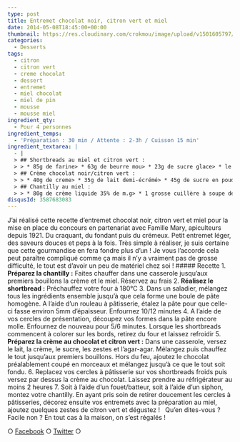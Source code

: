 ```yaml
---
type: post
title: Entremet chocolat noir, citron vert et miel
date: 2014-05-08T18:45:00+00:00
thumbnail: https://res.cloudinary.com/crokmou/image/upload/v1501605797/entremet-shortbread-citron-vert-miel-pin-chocolat-mousse-miel-73x110_zp6e0z.jpg
categories: 
  - Desserts
tags: 
  - citron
  - citron vert
  - creme chocolat
  - dessert
  - entremet
  - miel chocolat
  - miel de pin
  - mousse
  - mousse miel
ingredient_qty: 
  - Pour 4 personnes
ingredient_temps: 
  - 'Préparation : 30 min / Attente : 2-3h / Cuisson 15 min'
ingredient_textarea: |
  - |
  > ## Shortbreads au miel et citron vert :
  > > * 85g de farine> * 63g de beurre mou> * 23g de sucre glace> * le jus d'un citron vert + zestes> * 1càc de miel de sapins du Jura
  > ## Crème chocolat noir/citron vert :
  > > * 40g de creme> * 35g de lait demi-écrémé> * 45g de sucre en poudre> * 1,5g d'agar-agar> * 80g de chocolat noir> * zestes de citron vert
  > ## Chantilly au miel :
  > > * 80g de crème liquide 35% de m.g> * 1 grosse cuillère à soupe de miel de sapins du Jura
disqusId: 3587683083
---
```


J’ai réalisé cette recette d’entremet chocolat noir, citron vert et miel pour la mise en place du concours en partenariat avec Famille Mary, apiculteurs depuis 1921. Du craquant, du fondant puis du crémeux. Petit entremet léger, des saveurs douces et peps à la fois. Très simple à réaliser, je suis certaine que cette gourmandise en fera fondre plus d’un ! Je vous l’accorde cela peut paraître compliqué comme ça mais il n’y a vraiment pas de grosse difficulté, le tout est d’avoir un peu de matériel chez soi ! ##### Recette 1\. **Préparez la chantilly :** Faites chauffer dans une casserole jusqu’aux premiers bouillons la crème et le miel. Réservez au frais 2\. **Réalisez le shortbread :** Préchauffez votre four à 180°C 3\. Dans un saladier, mélangez tous les ingrédients ensemble jusqu’à que cela forme une boule de pâte homogène. A l’aide d’un rouleau à pâtisserie, étalez la pâte pour que celle-ci fasse environ 5mm d’épaisseur. Enfournez 10/12 minutes 4\. A l’aide de vos cercles de présentation, découpez vos formes dans la pâte encore molle. Enfournez de nouveau pour 5/6 minutes. Lorsque les shortbreads commencent à colorer sur les bords, retirez du four et laissez refroidir 5\. **Préparez la crème au chocolat et citron vert :** Dans une casserole, versez le lait, la crème, le sucre, les zestes et l’agar-agar. Mélangez puis chauffez le tout jusqu’aux premiers bouillons. Hors du feu, ajoutez le chocolat préalablement coupé en morceaux et mélangez jusqu’à ce que le tout soit fondu. 6\. Replacez vos cercles à pâtisserie sur vos shortbreads froids puis versez par dessus la crème au chocolat. Laissez prendre au réfrigérateur au moins 2 heures 7\. Soit à l’aide d’un fouet/batteur, soit à l’aide d’un siphon, montez votre chantilly. En ayant pris soin de retirer doucement les cercles à pâtisseries, décorez ensuite vos entremets avec la préparation au miel, ajoutez quelques zestes de citron vert et dégustez !   Qu’en dites-vous ? Facile non ? En tout cas à la maison, on s’est régalés !

○ [Facebook](https://www.facebook.com/crokmou.blog) ○ [Twitter](https://twitter.com/Crokmou) ○